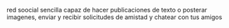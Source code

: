red soocial sencilla capaz de hacer publicaciones de texto o posterar imagenes, enviar y recibir solicitudes de amistad y chatear con tus amigos

